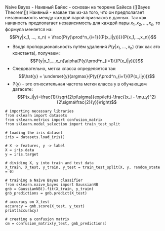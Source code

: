 Naive Bayes - Наивный Байес - основан на теореме Байеса ([[Bayes Theorem]])
Наивный - назван так из-за того, что он предполагает независимость между каждой парой признаков в данных.
Так как наивность предполагает независимость для каждой пары $x_1, x_2, ..., x_n$, то формула меняется на: $$P(y|x_1, ..., x_n) = \frac{P(y)\prod^n_{i=1}{(P(x_i|y))}}{P(x_1,...,x_n)}$$
- Вводя пропорциональность путём удаления $P(y|x_1,...,x_n)$ (так как это константа), получаем: $$P(y|x_1,...,x_n)\alpha(P(y)\prod^n_{i=1}{(P(x_i|y))})$$
- Следовательно, метка класса определяется так: $$\hat{y} = \underset{y}{argmax}{P(y)}\prod^n_{i=1}{(P(x_i|y))}$$
- P(y) - это относительная частота метки класса y в обучающем датасете: $$P(x_i|y)=\frac{1}{\sqrt{2\pi\sigma}}exp\left(-\frac{(x_i - \mu_y)^2}{2\sigma\frac{2}{y}}\right)$$
```run-python
# importing necessary libraries
from sklearn import datasets
from sklearn.metrics import confusion_matrix
from sklearn.model_selection import train_test_split

# loading the iris dataset
iris = datasets.load_iris()

# X -> features, y -> label
X = iris.data
y = iris.target

# dividing X, y into train and test data
X_train, X_test, y_train, y_test = train_test_split(X, y, random_state = 0)

# training a Naive Bayes classifier
from sklearn.naive_bayes import GaussianNB
gnb = GaussianNB().fit(X_train, y_train)
gnb_predictions = gnb.predict(X_test)

# accuracy on X_test
accuracy = gnb.score(X_test, y_test)
print(accuracy)

# creating a confusion matrix
cm = confusion_matrix(y_test, gnb_predictions)

```
